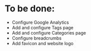 # To be done:
* Configure Google Analytics
* Add and configure Tags page
* Add and configure Categories page
* Configure breadcrumbs
* Add favicon and website logo
